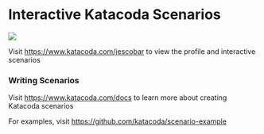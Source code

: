 # Interactive Katacoda Scenarios

[![](http://shields.katacoda.com/katacoda/jescobar/count.svg)](https://www.katacoda.com/jescobar "Get your profile on Katacoda.com")

Visit https://www.katacoda.com/jescobar to view the profile and interactive scenarios

### Writing Scenarios
Visit https://www.katacoda.com/docs to learn more about creating Katacoda scenarios

For examples, visit https://github.com/katacoda/scenario-example

